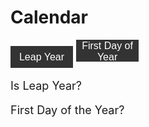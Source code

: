 <h1>Calendar</h1>

<button onclick="isLeapYear()">Leap Year</button>
<button onclick="firstDayOfYear()">First Day of Year</button>

<p>Is Leap Year?</p>
<p id="answer"></p>

<p>First Day of the Year?</p>
<p id="answer2"></p>



<script>
  
  function isLeapYear() {
    let yearInput = prompt("Year?");

    const urlStart = "https://hetvitrivedi.tk/api/calendar/";
      let url = urlStart + "isLeapYear/" + yearInput;

    console.log(url); 

    fetch(url)
      .then(res => res.json())
      .then(data => {
        console.log(data);
        
        document.getElementById("answer").innerHTML = data.result; 
      
      })
      
  }

  function firstDayOfYear() {
    let yearFirst = prompt("Year?");

    const urlStart = "https://hetvitrivedi.tk/api/calendar/";
      let url = urlStart + "firstDayOfYear/" + yearFirst;

    console.log(url); 

    fetch(url)
      .then(res => res.json())
      .then(data => {
        console.log(data);
        
        document.getElementById("answer2").innerHTML = data.result; 
      
      })
      
  }
</script>

<style> 
button {
	width: 100px;
	height: 35px;
	font-size: 16px;
	background-color: #333;
	color: #fff;
	border: none;
	cursor: pointer;
}

p {
  font-size: 18px;
}
</style>